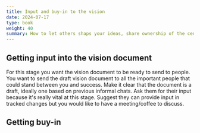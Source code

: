 ```yaml
---
title: Input and buy-in to the vision
date: 2024-07-17
type: book
weight: 40
summary: How to let others shaps your ideas, share ownership of the centre and become your advocates in the process.
---
```


## Getting input into the vision document

For this stage you want the vision document to be ready to send to people. You want to send the draft vision document to all the important people that could stand between you and success. Make it clear that the document is a draft, ideally one based on previous informal chats. Ask them for their input because it's really vital at this stage. Suggest they can provide input in tracked changes but you would like to have a meeting/coffee to discuss.

## Getting buy-in

